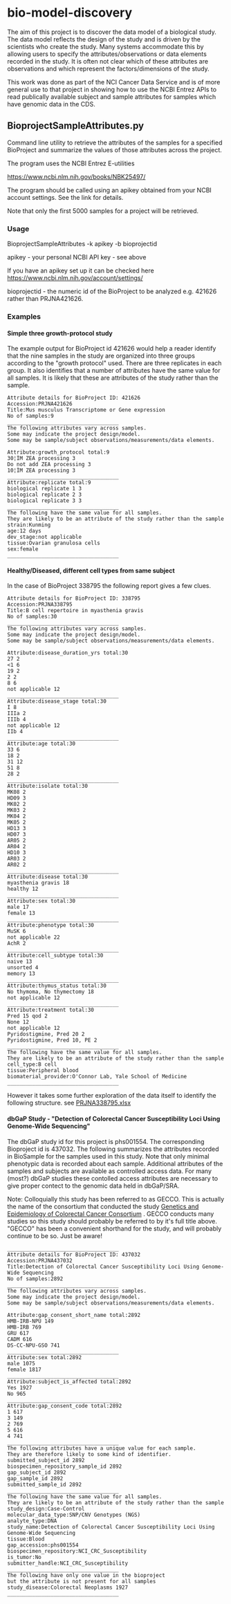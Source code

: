 # bio-model-discovery
The aim of this project is to discover the data model of a biological study. The data model reflects the design of the study and is driven by the scientists who create the study. Many systems accommodate this by allowing users to specify the attributes/observations or data elements recorded in the study. It is often not clear which of these attributes are observations and which represent the factors/dimensions of the study.

This work was done as part of the NCI Cancer Data Service and is of more general use to that project in showing how to use the NCBI Entrez APIs to read publically available subject and sample attributes for samples which have genomic data in the CDS.

## BioprojectSampleAttributes.py
Command line utility to retrieve the attributes of the samples for a specified BioProject and summarize the values of those attributes across the project.

The program uses the NCBI Entrez E-utilities

<https://www.ncbi.nlm.nih.gov/books/NBK25497/>

The program should be called using an apikey obtained from your NCBI account settings. See the link for details.


Note that only the first 5000 samples for a project will be retrieved.

### Usage
BioprojectSampleAttributes -k apikey -b bioprojectid

apikey - your personal NCBI API key - see above

If you have an apikey set up it can be checked here <https://www.ncbi.nlm.nih.gov/account/settings/>

bioprojectid - the numeric id of the BioProject to be analyzed e.g. 421626 rather than PRJNA421626.

### Examples
#### Simple three growth-protocol study
The example output for BioProject id 421626 would help a reader identify that the nine samples in the study are organized into three groups according to the "growth protocol" used. There are three replicates in each group. It also identifies that a number of attributes have the same value for all samples. It is likely that these are attributes of the study rather than the sample.

```
Attribute details for BioProject ID: 421626
Accession:PRJNA421626
Title:Mus musculus Transcriptome or Gene expression
No of samples:9
____________________________________
The following attributes vary across samples.
Some may indicate the project design/model.
Some may be sample/subject observations/measurements/data elements.

Attribute:growth_protocol total:9
30¦ÌM ZEA processing 3
Do not add ZEA processing 3
10¦ÌM ZEA processing 3
____________________________________
Attribute:replicate total:9
biological replicate 1 3
biological replicate 2 3
biological replicate 3 3
____________________________________
The following have the same value for all samples.
They are likely to be an attribute of the study rather than the sample
strain:Kunming
age:12 days
dev_stage:not applicable
tissue:Ovarian granulosa cells
sex:female
____________________________________
```
#### Healthy/Diseased, different cell types from same subject
In the case of BioProject 338795 the following report gives a few clues.

```
Attribute details for BioProject ID: 338795
Accession:PRJNA338795
Title:B cell repertoire in myasthenia gravis
No of samples:30
____________________________________
The following attributes vary across samples.
Some may indicate the project design/model.
Some may be sample/subject observations/measurements/data elements.

Attribute:disease_duration_yrs total:30
27 2
<1 6
19 2
2 2
8 6
not applicable 12
____________________________________
Attribute:disease_stage total:30
I 8
IIIa 2
IIIb 4
not applicable 12
IIb 4
____________________________________
Attribute:age total:30
33 6
18 2
31 12
51 8
28 2
____________________________________
Attribute:isolate total:30
MK08 2
HD09 3
MK02 2
MK03 2
MK04 2
MK05 2
HD13 3
HD07 3
AR05 2
AR04 2
HD10 3
AR03 2
AR02 2
____________________________________
Attribute:disease total:30
myasthenia gravis 18
healthy 12
____________________________________
Attribute:sex total:30
male 17
female 13
____________________________________
Attribute:phenotype total:30
MuSK 6
not applicable 22
AchR 2
____________________________________
Attribute:cell_subtype total:30
naive 13
unsorted 4
memory 13
____________________________________
Attribute:thymus_status total:30
No thymoma, No thymectomy 18
not applicable 12
____________________________________
Attribute:treatment total:30
Pred 15 qod 2
None 12
not applicable 12
Pyridostigmine, Pred 20 2
Pyridostigmine, Pred 10, PE 2
____________________________________
The following have the same value for all samples.
They are likely to be an attribute of the study rather than the sample
cell_type:B cell
tissue:Peripheral blood
biomaterial_provider:O'Connor Lab, Yale School of Medicine
____________________________________
```
However it takes some further exploration of the data itself to identify the following structure. see [PRJNA338795.xlsx](https://github.com/ianfore/bio-model-discovery/files/1564065/PRJNA338795.xlsx)

#### dbGaP Study - "Detection of Colorectal Cancer Susceptibility Loci Using Genome-Wide Sequencing"
The dbGaP study id for this project is phs001554. The corresponding Bioproject id is 437032. The following summarizes the attributes recorded in BioSample for the samples used in this study. Note that only minimal phenotypic data is recorded about each sample. Additional attributes of the samples and subjects are available as controlled access data. For many (most?) dbGaP studies these contolled access attributes are necessary to give proper contect to the genomic data held in dbGaP/SRA.

Note: Colloquially this study has been referred to as GECCO. This is actually the name of the consortium that conducted the study [Genetics and Epidemiology of Colorectal Cancer Consortium](https://www.fredhutch.org/en/research/divisions/public-health-sciences-division/research/cancer-prevention/genetics-epidemiology-colorectal-cancer-consortium-gecco.html) . GECCO conducts many studies so this study should probably be referred to by it's full title above. "GECCO" has been a convenient shorthand for the study, and will probably continue to be so. Just be aware!

```
____________________________________
Attribute details for BioProject ID: 437032
Accession:PRJNA437032
Title:Detection of Colorectal Cancer Susceptibility Loci Using Genome-Wide Sequencing
No of samples:2892
____________________________________
The following attributes vary across samples.
Some may indicate the project design/model.
Some may be sample/subject observations/measurements/data elements.

Attribute:gap_consent_short_name total:2892
HMB-IRB-NPU 149
HMB-IRB 769
GRU 617
CADM 616
DS-CC-NPU-GSO 741
____________________________________
Attribute:sex total:2892
male 1075
female 1817
____________________________________
Attribute:subject_is_affected total:2892
Yes 1927
No 965
____________________________________
Attribute:gap_consent_code total:2892
1 617
3 149
2 769
5 616
4 741
____________________________________
The following attributes have a unique value for each sample. 
They are therefore likely to some kind of identifier.
submitted_subject_id 2892
biospecimen_repository_sample_id 2892
gap_subject_id 2892
gap_sample_id 2892
submitted_sample_id 2892
____________________________________
The following have the same value for all samples.
They are likely to be an attribute of the study rather than the sample
study_design:Case-Control
molecular_data_type:SNP/CNV Genotypes (NGS)
analyte_type:DNA
study_name:Detection of Colorectal Cancer Susceptibility Loci Using Genome-Wide Sequencing
tissue:Blood
gap_accession:phs001554
biospecimen_repository:NCI_CRC_Susceptibility
is_tumor:No
submitter_handle:NCI_CRC_Susceptibility
____________________________________
The following have only one value in the bioproject
but the attribute is not present for all samples
study_disease:Colorectal Neoplasms 1927
____________________________________
```
